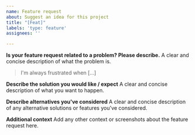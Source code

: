 ```yaml
---
name: Feature request
about: Suggest an idea for this project
title: "[Feat]"
labels: 'type: feature'
assignees: ''

---
```


**Is your feature request related to a problem? Please describe.**
A clear and concise description of what the problem is.

> I'm always frustrated when [...]

**Describe the solution you would like / expect**
A clear and concise description of what you want to happen.

**Describe alternatives you've considered**
A clear and concise description of any alternative solutions or features you've considered.

**Additional context**
Add any other context or screenshots about the feature request here.
